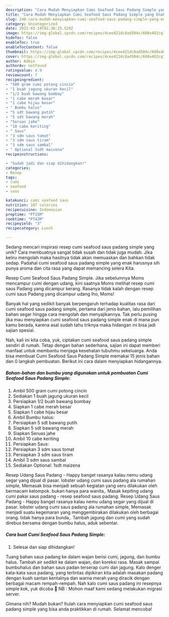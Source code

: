 ```yaml
---
description: "Cara Mudah Menyiapkan Cumi Seafood Saus Padang Simple yang Enak"
title: "Cara Mudah Menyiapkan Cumi Seafood Saus Padang Simple yang Enak"
slug: 240-cara-mudah-menyiapkan-cumi-seafood-saus-padang-simple-yang-enak
category: Uncategorized
date: 2022-03-19T02:38:25.520Z
image: https://img-global.cpcdn.com/recipes/4cee421dc8ad504c/680x482cq70/cumi-seafood-saus-padang-simple-foto-resep-utama.jpg
hideToc: false
enableToc: true
enableTocContent: false
thumbnail: https://img-global.cpcdn.com/recipes/4cee421dc8ad504c/680x482cq70/cumi-seafood-saus-padang-simple-foto-resep-utama.jpg
cover: https://img-global.cpcdn.com/recipes/4cee421dc8ad504c/680x482cq70/cumi-seafood-saus-padang-simple-foto-resep-utama.jpg
author: Admin
authorAv: notfound
ratingvalue: 4.9
reviewcount: 7
recipeingredient:
- "500 gram cumi potong cincin"
- "1 buah jagung ukuran kecil"
- "1/2 buah bawang bombay"
- "1 cabe merah besar"
- "1 cabe hijau besar"
- " Bumbu halus"
- "5 sdt bawang putih"
- "5 sdt bawang merah"
- "Seruas jahe"
- "10 cabe keriting"
- " Saus"
- "3 sdm saus tomat"
- "3 sdm saus tiram"
- "3 sdm saus sambal"
- " Optional 1sdt maizena"
recipeinstructions:

- "Sudah jadi dan siap dihidangkan!"
categories:
- Resep
tags:
- cumi
- seafood
- saus

katakunci: cumi seafood saus 
nutrition: 107 calories
recipecuisine: Indonesian
preptime: "PT15M"
cooktime: "PT42M"
recipeyield: "3"
recipecategory: Lunch

---
```





Sedang mencari inspirasi resep cumi seafood saus padang simple yang unik? Cara membuatnya sangat tidak susah dan tidak juga mudah. Jika keliru mengolah maka hasilnya tidak akan memuaskan dan bahkan tidak sedap. Padahal cumi seafood saus padang simple yang enak harusnya sih punya aroma dan cita rasa yang dapat memancing selera Kita.





Resep Cumi Seafood Saus Padang Simple. Jika sebelumnya Moms mencampur cumi dengan udang, kini saatnya Moms melihat resep cumi saus Padang yang dicampur kerang. Rasanya tidak kalah dengan resep cumi saus Padang yang dicampur udang lho, Moms!

Banyak hal yang sedikit banyak berpengaruh terhadap kualitas rasa dari cumi seafood saus padang simple, pertama dari jenis bahan, lalu pemilihan bahan segar hingga cara mengolah dan menyajikannya. Tak perlu pusing jika mau menyiapkan cumi seafood saus padang simple enak di mana pun kamu berada, karena asal sudah tahu triknya maka hidangan ini bisa jadi sajian spesial.






Nah, kali ini kita coba, yuk, ciptakan cumi seafood saus padang simple sendiri di rumah. Tetap dengan bahan sederhana, sajian ini dapat memberi manfaat untuk membantu menjaga kesehatan tubuhmu sekeluarga. Anda bisa membuat Cumi Seafood Saus Padang Simple memakai 15 jenis bahan dan 0 langkah pembuatan. Berikut ini cara dalam menyiapkan hidangannya.

<!--inarticleads1-->

##### Bahan-bahan dan bumbu yang digunakan untuk pembuatan Cumi Seafood Saus Padang Simple:

1. Ambil 500 gram cumi potong cincin
1. Sediakan 1 buah jagung ukuran kecil
1. Persiapkan 1/2 buah bawang bombay
1. Siapkan 1 cabe merah besar
1. Siapkan 1 cabe hijau besar
1. Ambil  Bumbu halus:
1. Persiapkan 5 sdt bawang putih
1. Siapkan 5 sdt bawang merah
1. Siapkan Seruas jahe
1. Ambil 10 cabe keriting
1. Persiapkan  Saus:
1. Persiapkan 3 sdm saus tomat
1. Persiapkan 3 sdm saus tiram
1. Ambil 3 sdm saus sambal
1. Sediakan  Optional: 1sdt maizena


Resep Udang Saus Padang - Happy banget rasanya kalau nemu udang segar yang dijual di pasar. lobster udang cumi saus padang ala rumahan simple, Memasak bisa menjadi sebuah kegiatan yang seru dilakukan oleh bermacam kelompok. bukan hanya para wanita,. Masak kepiting udang cumi pakai saus padang - resep seafood saus padang. Resep Udang Saus Padang - Happy banget rasanya kalau nemu udang segar yang dijual di pasar. lobster udang cumi saus padang ala rumahan simple, Memasak menjadi suatu kegemaran yang menggembirakan dilakukan oleh berbagai orang. tidak hanya para bunda,. Tambah jagung dan cumi yang sudah direbus bersama dengan bumbu halus, aduk sebentar. 

<!--inarticleads2-->

##### Cara buat Cumi Seafood Saus Padang Simple:


1. Selesai dan siap dihidangkan!

Tuang bahan saus padang ke dalam wajan berisi cumi, jagung, dan bumbu halus. Tambah air sedikit ke dalam wajan, dan koreksi rasa. Masak sampai bumbuhalus dan bahan saus padan terserap cumi dan jagung. Kalo denger kata-kata saus padang, yang terlintas dipikiran kita adalah masakan padang dengan kuah santan kentalnya dan warna merah yang diracik dengan berbagai macam rempah-rempah. Nah kalo cumi saus padang ini resepnya simple kok, yuk dicoba 🙂 NB : Mohon maaf kami sedang melakukan migrasi server. 

Gimana nih? Mudah bukan? Itulah cara menyiapkan cumi seafood saus padang simple yang bisa anda praktikkan di rumah. Selamat mencoba!
